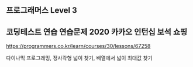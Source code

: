## 프로그래머스 Level 3

## 코딩테스트 연습 연습문제 2020 카카오 인턴십 보석 쇼핑

https://programmers.co.kr/learn/courses/30/lessons/67258

다이나믹 프로그래밍, 정사각형 넓이 찾기, 배열에서 넓이 최대값 찾기
